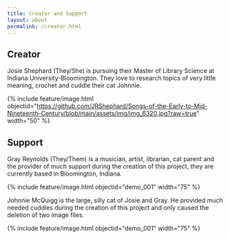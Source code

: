 ```yaml
---
title: Creator and Support
layout: about
permalink: /creator.html
---
```


## Creator
Josie Shephard (They/She) is pursuing their Master of Library Science at Indiana University-Bloomington. They love to research topics of very little meaning, crochet and cuddle their cat Johnnie.  

{% include feature/image.html objectid="https://github.com/JRShephard/Songs-of-the-Early-to-Mid-Nineteenth-Century/blob/main/assets/img/img_6320.jpg?raw=true" width="50" %}

## Support 
Gray Reynolds (They/Them) is a musician, artist, librarian, cat parent and the provider of much support during the creation of this project, they are currently based in Bloomington, Indiana.   

{% include feature/image.html objectid="demo_001" width="75" %}

Johnnie McQuigg is the large, silly cat of Josie and Gray. He provided much needed cuddles during the creation of this project and only caused the deletion of two image files.  

{% include feature/image.html objectid="demo_001" width="75" %}
